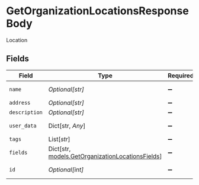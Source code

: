 # GetOrganizationLocationsResponseBody

Location


## Fields

| Field                                                                                           | Type                                                                                            | Required                                                                                        | Description                                                                                     |
| ----------------------------------------------------------------------------------------------- | ----------------------------------------------------------------------------------------------- | ----------------------------------------------------------------------------------------------- | ----------------------------------------------------------------------------------------------- |
| `name`                                                                                          | *Optional[str]*                                                                                 | :heavy_minus_sign:                                                                              | Location name                                                                                   |
| `address`                                                                                       | *Optional[str]*                                                                                 | :heavy_minus_sign:                                                                              | Address                                                                                         |
| `description`                                                                                   | *Optional[str]*                                                                                 | :heavy_minus_sign:                                                                              | Description                                                                                     |
| `user_data`                                                                                     | Dict[str, *Any*]                                                                                | :heavy_minus_sign:                                                                              | Custom attributes                                                                               |
| `tags`                                                                                          | List[*str*]                                                                                     | :heavy_minus_sign:                                                                              | Tags                                                                                            |
| `fields`                                                                                        | Dict[str, [models.GetOrganizationLocationsFields](../models/getorganizationlocationsfields.md)] | :heavy_minus_sign:                                                                              | Custom Fields                                                                                   |
| `id`                                                                                            | *Optional[int]*                                                                                 | :heavy_minus_sign:                                                                              | Location identifier                                                                             |